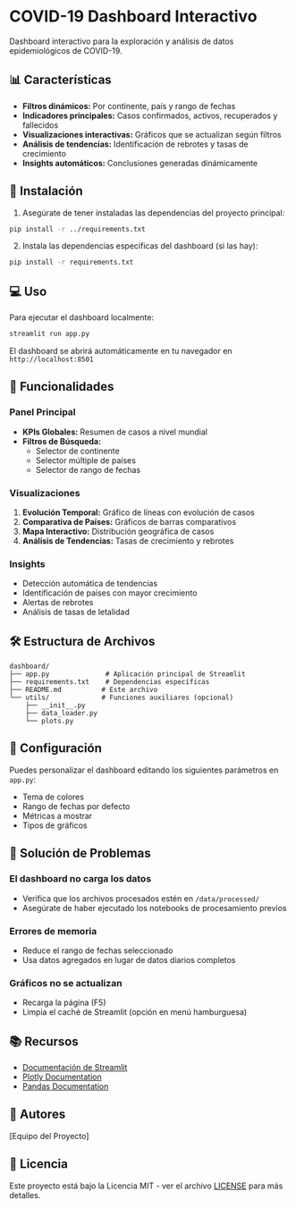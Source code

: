 # COVID-19 Dashboard Interactivo

Dashboard interactivo para la exploración y análisis de datos epidemiológicos de COVID-19.

## 📊 Características

- **Filtros dinámicos:** Por continente, país y rango de fechas
- **Indicadores principales:** Casos confirmados, activos, recuperados y fallecidos
- **Visualizaciones interactivas:** Gráficos que se actualizan según filtros
- **Análisis de tendencias:** Identificación de rebrotes y tasas de crecimiento
- **Insights automáticos:** Conclusiones generadas dinámicamente

## 🚀 Instalación

1. Asegúrate de tener instaladas las dependencias del proyecto principal:
```bash
pip install -r ../requirements.txt
```

2. Instala las dependencias específicas del dashboard (si las hay):
```bash
pip install -r requirements.txt
```

## 💻 Uso

Para ejecutar el dashboard localmente:

```bash
streamlit run app.py
```

El dashboard se abrirá automáticamente en tu navegador en `http://localhost:8501`

## 🎯 Funcionalidades

### Panel Principal

- **KPIs Globales:** Resumen de casos a nivel mundial
- **Filtros de Búsqueda:**
  - Selector de continente
  - Selector múltiple de países
  - Selector de rango de fechas

### Visualizaciones

1. **Evolución Temporal:** Gráfico de líneas con evolución de casos
2. **Comparativa de Países:** Gráficos de barras comparativos
3. **Mapa Interactivo:** Distribución geográfica de casos
4. **Análisis de Tendencias:** Tasas de crecimiento y rebrotes

### Insights

- Detección automática de tendencias
- Identificación de países con mayor crecimiento
- Alertas de rebrotes
- Análisis de tasas de letalidad

## 🛠️ Estructura de Archivos

```
dashboard/
├── app.py              # Aplicación principal de Streamlit
├── requirements.txt    # Dependencias específicas
├── README.md          # Este archivo
└── utils/             # Funciones auxiliares (opcional)
    ├── __init__.py
    ├── data_loader.py
    └── plots.py
```

## 📝 Configuración

Puedes personalizar el dashboard editando los siguientes parámetros en `app.py`:

- Tema de colores
- Rango de fechas por defecto
- Métricas a mostrar
- Tipos de gráficos

## 🐛 Solución de Problemas

### El dashboard no carga los datos

- Verifica que los archivos procesados estén en `/data/processed/`
- Asegúrate de haber ejecutado los notebooks de procesamiento previos

### Errores de memoria

- Reduce el rango de fechas seleccionado
- Usa datos agregados en lugar de datos diarios completos

### Gráficos no se actualizan

- Recarga la página (F5)
- Limpia el caché de Streamlit (opción en menú hamburguesa)

## 📚 Recursos

- [Documentación de Streamlit](https://docs.streamlit.io/)
- [Plotly Documentation](https://plotly.com/python/)
- [Pandas Documentation](https://pandas.pydata.org/docs/)

## 👥 Autores

[Equipo del Proyecto]

## 📄 Licencia

Este proyecto está bajo la Licencia MIT - ver el archivo [LICENSE](../LICENSE) para más detalles.
